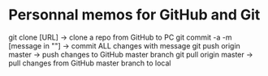 # Personnal memos for GitHub and Git
git clone [URL] -> clone a repo from GitHub to PC
git commit -a -m [message in ""] -> commit ALL changes with message
git push origin master -> push changes to GitHub master branch
git pull origin master -> pull changes from GitHub master branch to local